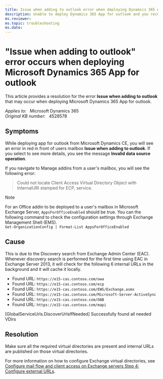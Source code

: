 ```yaml
---
title: Issue when adding to outlook error when deploying Dynamics 365 App for outlook
description: Unable to deploy Dynamics 365 App for outlook and you receive an error that states issue when adding to outlook. Provides a resolution.
ms.reviewer: 
ms.topic: troubleshooting
ms.date: 
---
```

# "Issue when adding to outlook" error occurs when deploying Microsoft Dynamics 365 App for outlook

This article provides a resolution for the error **Issue when adding to outlook** that may occur when deploying Microsoft Dynamics 365 App for outlook.

_Applies to:_ &nbsp; Microsoft Dynamics 365  
_Original KB number:_ &nbsp; 4528578

## Symptoms

While deploying app for outlook from Microsoft Dynamics CE, you will see an error in red in front of users mailbox **Issue when adding to outlook**. If you select to see more details, you see the message **Invalid data source operation**.

If you navigate to Manage addins from a user's mailbox, you will see the following error:

> Could not locate Client Access Virtual Directory Object with InternalURl stamped for ECP, service.

> [!NOTE]
> For an Office addin to be deployed to a user's mailbox in Microsoft Exchange Server, `AppsForOfficeEnabled` should be true. You can the following command to check the configuration settings through Exchange Management Shell (EMS).  
`Get-OrganizationConfig | Format-List AppsForOfficeEnabled`

## Cause

This is due to the Discovery search from Exchange Admin Center (EAC). Whenever discovery search is performed for the first time using EAC in Exchange Server 2013, it will check for the following 6 internal URLs in the background and it will cache it locally.

- Found URL: `https://e15-cas.contoso.com/owa`
- Found URL: `https://e15-cas.contoso.com/ecp`
- Found URL: `https://e15-cas.contoso.com/EWS/Exchange.asmx`
- Found URL: `https://e15-cas.contoso.com/Microsoft-Server-ActiveSync`
- Found URL: `https://e15-cas.contoso.com/OAB`
- Found URL: `https://e15-cas.contoso.com/mapi`

[GlobalServiceUrls.DiscoverUrlsIfNeeded] Successfully found all needed VDirs

## Resolution

Make sure all the required virtual directories are present and internal URLs are published on those virtual directories.

For more information on how to configure Exchange virtual directories, see [Configure mail flow and client access on Exchange servers Step 4: Configure external URLs](/Exchange/plan-and-deploy/post-installation-tasks/configure-mail-flow-and-client-access?view=exchserver-2019#step-4-configure-external-urls&preserve-view=true).
